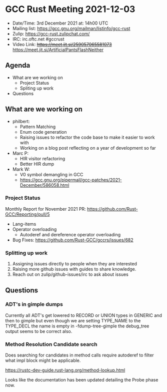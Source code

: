 # GCC Rust Meeting 2021-12-03

- Date/Time: 3rd December 2021 at: 14h00 UTC
- Mailing list: https://gcc.gnu.org/mailman/listinfo/gcc-rust
- Zulip: https://gcc-rust.zulipchat.com/
- IRC: irc.oftc.net #gccrust
- Video Link: ~~https://meet.jit.si/259057065581073~~ https://meet.jit.si/ArtificialPantsFlashNeither

## Agenda

- What are we working on
    - Project Status
    - Spliting up work
- Questions

## What are we working on

- philbert:
    - Pattern Matching
    - Enum code generation
    - Raising issues to refactor the code base to make it easier to work with
    - Working on a blog post reflecting on a year of development so far
- Marc P:
    - HIR visitor refactoring
    - Better HIR dump
- Mark W: 
    - V0 symbol demangling in GCC
    - https://gcc.gnu.org/pipermail/gcc-patches/2021-December/586058.html

### Project Status

Monthly Report for November 2021 PR: https://github.com/Rust-GCC/Reporting/pull/5

- Lang-items
- Operator overloading
    - Autoderef and dereference operator overloading
- Bug Fixes: https://github.com/Rust-GCC/gccrs/issues/682

### Splitting up work

1. Assigning issues directly to people when they are interested 
2. Raising more github issues with guides to share knowledge.
3. Reach out on zulip/github-issues/irc to ask about issues

## Questions

### ADT's in gimple dumps

Currently all ADT's get lowered to RECORD or UNION types in GENERIC and then to gimple but even though we are setting TYPE_NAME to the TYPE_DECL the name is empty in -fdump-tree-gimple the debug_tree output seems to be correct also.

### Method Resolution Candidate search

Does searching for candidates in method calls require autoderef to filter what impl block might be applicable. 

https://rustc-dev-guide.rust-lang.org/method-lookup.html

Looks like the documentation has been updated detailing the Probe phase now.
